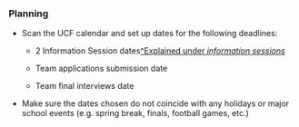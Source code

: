### Planning

* Scan the UCF calendar and set up dates for the following deadlines:

    * 2 Information Session dates[^Explained under *information sessions*](chapter1/step3/infoSessions.md)

    * Team applications submission date

    * Team final interviews date

* Make sure the dates chosen do not coincide with any holidays or major school events (e.g. spring break, finals, football games, etc.)
